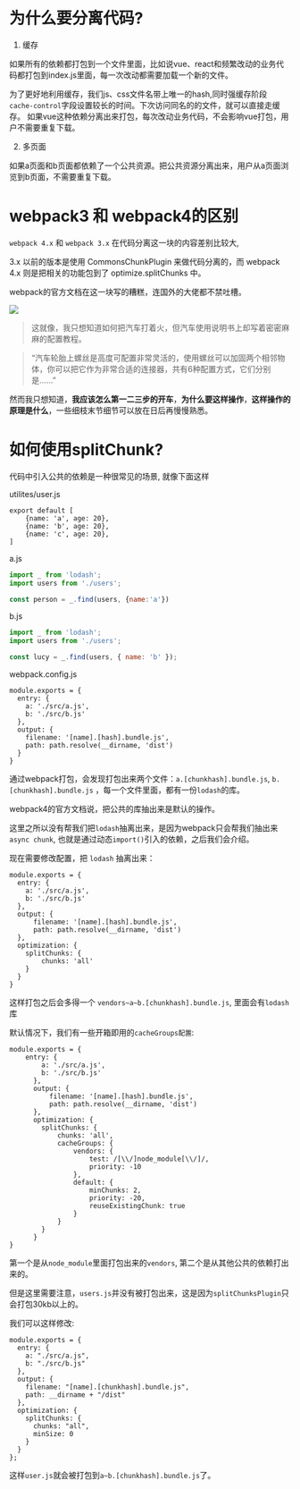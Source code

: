 # 为什么要分离代码?

1. 缓存

如果所有的依赖都打包到一个文件里面，比如说vue、react和频繁改动的业务代码都打包到index.js里面，每一次改动都需要加载一个新的文件。

为了更好地利用缓存，我们js、css文件名带上唯一的hash,同时强缓存阶段`cache-control`字段设置较长的时间。下次访问同名的的文件，就可以直接走缓存。
如果vue这种依赖分离出来打包，每次改动业务代码，不会影响vue打包，用户不需要重复下载。

2. 多页面

如果a页面和b页面都依赖了一个公共资源。把公共资源分离出来，用户从a页面浏览到b页面，不需要重复下载。

# webpack3 和 webpack4的区别
`webpack 4.x` 和 `webpack 3.x` 在代码分离这一块的内容差别比较大,

3.x 以前的版本是使用 CommonsChunkPlugin 来做代码分离的，而 webpack 4.x
则是把相关的功能包到了 optimize.splitChunks 中。

webpack的官方文档在这一块写的糟糕，连国外的大佬都不禁吐槽。

![](http://p8cyzbt5x.bkt.clouddn.com/UC20180615_195501.png)

> 这就像，我只想知道如何把汽车打着火，但汽车使用说明书上却写着密密麻麻的配置教程。

> “汽车轮胎上螺丝是高度可配置非常灵活的，使用螺丝可以加固两个相邻物体，你可以把它作为非常合适的连接器，共有6种配置方式，它们分别是……”

然而我只想知道，**我应该怎么第一二三步的开车**，**为什么要这样操作**，**这样操作的原理是什么**，一些细枝末节细节可以放在日后再慢慢熟悉。


# 如何使用splitChunk?
代码中引入公共的依赖是一种很常见的场景, 就像下面这样

utilites/user.js
```
export default [
    {name: 'a', age: 20},
    {name: 'b', age: 20},
    {name: 'c', age: 20},
]
```

a.js
```js
import _ from 'lodash';
import users from './users';

const person = _.find(users, {name:'a'})
```

b.js
```js
import _ from 'lodash';
import users from './users';

const lucy = _.find(users, { name: 'b' });
```

webpack.config.js
```
module.exports = {
  entry: {
    a: './src/a.js',
    b: './src/b.js'
  },
  output: {
    filename: '[name].[hash].bundle.js',
    path: path.resolve(__dirname, 'dist')
  }
}
```
通过webpack打包，会发现打包出来两个文件：`a.[chunkhash].bundle.js`,
`b.[chunkhash].bundle.js` ，每一个文件里面，都有一份`lodash`的库。

webpack4的官方文档说，把公共的库抽出来是默认的操作。

这里之所以没有帮我们把`lodash`抽离出来，是因为webpack只会帮我们抽出来`async
chunk`, 也就是通过动态`import()`引入的依赖，之后我们会介绍。

现在需要修改配置，把 `lodash` 抽离出来：
```
module.exports = {
  entry: {
    a: './src/a.js',
    b: './src/b.js'
  },
  output: {
      filename: '[name].[hash].bundle.js',
      path: path.resolve(__dirname, 'dist')
  },
  optimization: {
    splitChunks: {
        chunks: 'all'
    }
  }
}
```
这样打包之后会多得一个 `vendors~a~b.[chunkhash].bundle.js`, 里面会有`lodash`库

默认情况下，我们有一些开箱即用的`cacheGroups配置`:
```
module.exports = {
    entry: {
        a: './src/a.js',
        b: './src/b.js'
      },
      output: {
          filename: '[name].[hash].bundle.js',
          path: path.resolve(__dirname, 'dist')
      },
      optimization: {
        splitChunks: {
            chunks: 'all',
            cacheGroups: {
                vendors: {
                    test: /[\\/]node_module[\\/]/,
                    priority: -10
                },
                default: {
                    minChunks: 2,
                    priority: -20,
                    reuseExistingChunk: true
                }
            }
        }
      }
}
```
第一个是从`node_module`里面打包出来的`vendors`, 第二个是从其他公共的依赖打出来的。

但是这里需要注意，`users.js`并没有被打包出来，这是因为`splitChunksPlugin`只会打包30kb以上的。

我们可以这样修改:
```
module.exports = {
  entry: {
    a: "./src/a.js",
    b: "./src/b.js"
  },
  output: {
    filename: "[name].[chunkhash].bundle.js",
    path: __dirname + "/dist"
  },
  optimization: {
    splitChunks: {
      chunks: "all",
      minSize: 0
    }
  }
};
```
这样`user.js`就会被打包到`a~b.[chunkhash].bundle.js`了。




